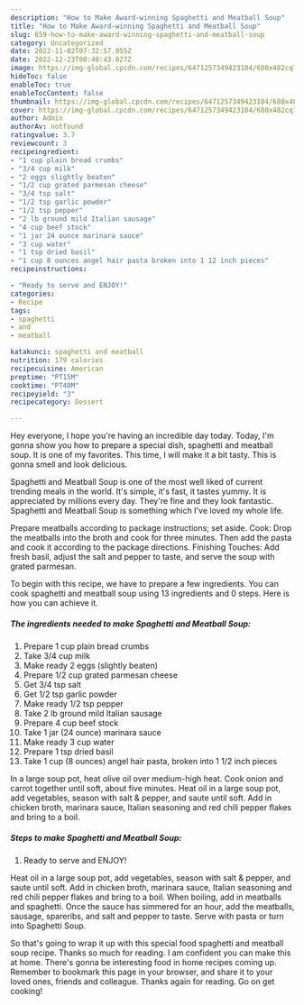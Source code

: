 ```yaml
---
description: "How to Make Award-winning Spaghetti and Meatball Soup"
title: "How to Make Award-winning Spaghetti and Meatball Soup"
slug: 659-how-to-make-award-winning-spaghetti-and-meatball-soup
category: Uncategorized
date: 2022-11-02T07:32:57.055Z
date: 2022-12-23T00:40:43.027Z
image: https://img-global.cpcdn.com/recipes/6471257349423104/680x482cq70/spaghetti-and-meatball-soup-recipe-main-photo.jpg
hideToc: false
enableToc: true
enableTocContent: false
thumbnail: https://img-global.cpcdn.com/recipes/6471257349423104/680x482cq70/spaghetti-and-meatball-soup-recipe-main-photo.jpg
cover: https://img-global.cpcdn.com/recipes/6471257349423104/680x482cq70/spaghetti-and-meatball-soup-recipe-main-photo.jpg
author: Admin
authorAv: notfound
ratingvalue: 3.7
reviewcount: 3
recipeingredient:
- "1 cup plain bread crumbs"
- "3/4 cup milk"
- "2 eggs slightly beaten"
- "1/2 cup grated parmesan cheese"
- "3/4 tsp salt"
- "1/2 tsp garlic powder"
- "1/2 tsp pepper"
- "2 lb ground mild Italian sausage"
- "4 cup beef stock"
- "1 jar 24 ounce marinara sauce"
- "3 cup water"
- "1 tsp dried basil"
- "1 cup 8 ounces angel hair pasta broken into 1 12 inch pieces"
recipeinstructions:

- "Ready to serve and ENJOY!"
categories:
- Recipe
tags:
- spaghetti
- and
- meatball

katakunci: spaghetti and meatball 
nutrition: 179 calories
recipecuisine: American
preptime: "PT15M"
cooktime: "PT40M"
recipeyield: "3"
recipecategory: Dessert

---
```



Hey everyone, I hope you're having an incredible day today. Today, I'm gonna show you how to prepare a special dish, spaghetti and meatball soup. It is one of my favorites. This time, I will make it a bit tasty. This is gonna smell and look delicious.

Spaghetti and Meatball Soup is one of the most well liked of current trending meals in the world. It's simple, it's fast, it tastes yummy. It is appreciated by millions every day. They're fine and they look fantastic. Spaghetti and Meatball Soup is something which I've loved my whole life.

Prepare meatballs according to package instructions; set aside. Cook: Drop the meatballs into the broth and cook for three minutes. Then add the pasta and cook it according to the package directions. Finishing Touches: Add fresh basil, adjust the salt and pepper to taste, and serve the soup with grated parmesan.


To begin with this recipe, we have to prepare a few ingredients. You can cook spaghetti and meatball soup using 13 ingredients and 0 steps. Here is how you can achieve it.

<!--inarticleads1-->

##### The ingredients needed to make Spaghetti and Meatball Soup:

1. Prepare 1 cup plain bread crumbs
1. Take 3/4 cup milk
1. Make ready 2 eggs (slightly beaten)
1. Prepare 1/2 cup grated parmesan cheese
1. Get 3/4 tsp salt
1. Get 1/2 tsp garlic powder
1. Make ready 1/2 tsp pepper
1. Take 2 lb ground mild Italian sausage
1. Prepare 4 cup beef stock
1. Take 1 jar (24 ounce) marinara sauce
1. Make ready 3 cup water
1. Prepare 1 tsp dried basil
1. Take 1 cup (8 ounces) angel hair pasta, broken into 1 1/2 inch pieces


In a large soup pot, heat olive oil over medium-high heat. Cook onion and carrot together until soft, about five minutes. Heat oil in a large soup pot, add vegetables, season with salt &amp; pepper, and saute until soft. Add in chicken broth, marinara sauce, Italian seasoning and red chili pepper flakes and bring to a boil. 

<!--inarticleads2-->

##### Steps to make Spaghetti and Meatball Soup:


1. Ready to serve and ENJOY!

Heat oil in a large soup pot, add vegetables, season with salt &amp; pepper, and saute until soft. Add in chicken broth, marinara sauce, Italian seasoning and red chili pepper flakes and bring to a boil. When boiling, add in meatballs and spaghetti. Once the sauce has simmered for an hour, add the meatballs, sausage, spareribs, and salt and pepper to taste. Serve with pasta or turn into Spaghetti Soup. 

So that's going to wrap it up with this special food spaghetti and meatball soup recipe. Thanks so much for reading. I am confident you can make this at home. There's gonna be interesting food in home recipes coming up. Remember to bookmark this page in your browser, and share it to your loved ones, friends and colleague. Thanks again for reading. Go on get cooking!
